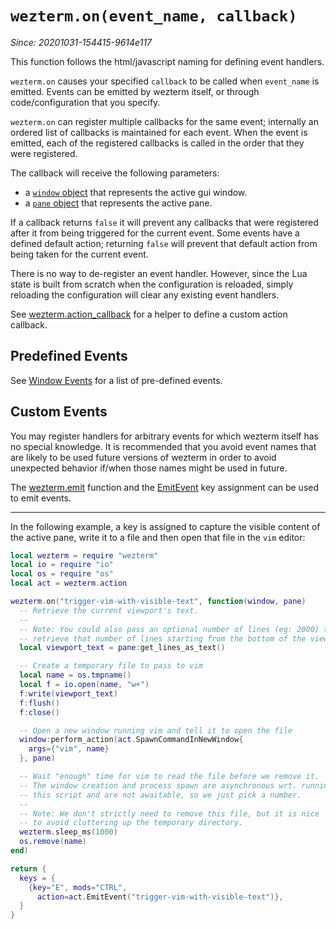 # `wezterm.on(event_name, callback)`

*Since: 20201031-154415-9614e117*

This function follows the html/javascript naming for defining event handlers.

`wezterm.on` causes your specified `callback` to be called when `event_name`
is emitted.  Events can be emitted by wezterm itself, or through code/configuration
that you specify.

`wezterm.on` can register multiple callbacks for the same event; internally
an ordered list of callbacks is maintained for each event.  When the event
is emitted, each of the registered callbacks is called in the order that
they were registered.

The callback will receive the following parameters:
- a [`window` object](../window/index.md) that represents the active gui window.
- a [`pane` object](../pane/index.md) that represents the active pane.

If a callback returns `false` it will prevent any callbacks that were registered
after it from being triggered for the current event.  Some events have
a defined default action; returning `false` will prevent that default action
from being taken for the current event.

There is no way to de-register an event handler.  However, since the Lua
state is built from scratch when the configuration is reloaded, simply
reloading the configuration will clear any existing event handlers.

See [wezterm.action_callback](./action_callback.md) for a helper to define a custom action callback.

## Predefined Events

See [Window Events](../window-events/index.md) for a list of pre-defined
events.

## Custom Events

You may register handlers for arbitrary events for which wezterm itself
has no special knowledge.  It is recommended that you avoid event names
that are likely to be used future versions of wezterm in order to avoid
unexpected behavior if/when those names might be used in future.

The [wezterm.emit](emit.md) function and the [EmitEvent](../keyassignment/EmitEvent.md) key assignment can be used to
emit events.

---

In the following example, a key is assigned to capture the visible content of the active
pane, write it to a file and then open that file in the `vim` editor:

```lua
local wezterm = require "wezterm"
local io = require "io"
local os = require "os"
local act = wezterm.action

wezterm.on("trigger-vim-with-visible-text", function(window, pane)
  -- Retrieve the current viewport's text.
  --
  -- Note: You could also pass an optional number of lines (eg: 2000) to
  -- retrieve that number of lines starting from the bottom of the viewport.
  local viewport_text = pane:get_lines_as_text()

  -- Create a temporary file to pass to vim
  local name = os.tmpname()
  local f = io.open(name, "w+")
  f:write(viewport_text)
  f:flush()
  f:close()

  -- Open a new window running vim and tell it to open the file
  window:perform_action(act.SpawnCommandInNewWindow{
    args={"vim", name}
  }, pane)

  -- Wait "enough" time for vim to read the file before we remove it.
  -- The window creation and process spawn are asynchronous wrt. running
  -- this script and are not awaitable, so we just pick a number.
  --
  -- Note: We don't strictly need to remove this file, but it is nice
  -- to avoid cluttering up the temporary directory.
  wezterm.sleep_ms(1000)
  os.remove(name)
end)

return {
  keys = {
    {key="E", mods="CTRL",
      action=act.EmitEvent("trigger-vim-with-visible-text")},
  }
}
```
